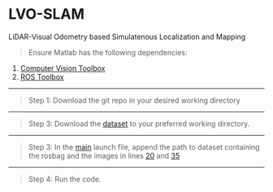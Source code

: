 # LVO-SLAM
LiDAR-Visual Odometry based Simulatenous Localization and Mapping

> Ensure Matlab has the following dependencies:
1. [Computer Vision Toolbox](https://se.mathworks.com/help/vision/examples.html?category=index&exampleproduct=all&s_tid=CRUX_lftnav)
2. [ROS Toolbox](https://se.mathworks.com/help/ros/index.html?searchHighlight=ros%20toolbox&s_tid=srchtitle_ros%2520toolbox_1)
------
> Step 1:
  Download the git repo in your desired working directory
------
> Step 3:
Download the [dataset](https://ltuse-my.sharepoint.com/:f:/g/personal/vignesh_kottayam_viswanathan_ltu_se/Er8p-FoL5qxOrbJ8mRIYj-4BOt-JzyG93nrGKP0kuzprpA?e=b5xyHR) to your preferred working directory. 
------
> Step 3:
  In the [main](lvo_slam_main.m) launch file, append the path to dataset containing the rosbag and the images in lines [20](https://github.com/Astrabrat/LVO-SLAM/blob/d9e9882460313dbeb9ca7d32bf151466acddcd7e/lvo_slam_main.m#L20) and [35](https://github.com/Astrabrat/LVO-SLAM/blob/d9e9882460313dbeb9ca7d32bf151466acddcd7e/lvo_slam_main.m#L35)
------
> Step 4:
Run the code.
